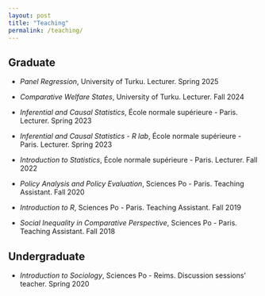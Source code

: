 ```yaml
---
layout: post
title: "Teaching"
permalink: /teaching/
---
```


## Graduate

- _Panel Regression_, University of Turku. Lecturer. Spring 2025

- _Comparative Welfare States_, University of Turku. Lecturer. Fall 2024

- _Inferential and Causal Statistics_, École normale supérieure - Paris. Lecturer. Spring 2023

- _Inferential and Causal Statistics - R lab_, École normale supérieure - Paris. Lecturer. Spring 2023

- _Introduction to Statistics_, École normale supérieure - Paris. Lecturer. Fall 2022

- _Policy Analysis and Policy Evaluation_, Sciences Po - Paris. Teaching Assistant. Fall 2020

- _Introduction to R_, Sciences Po - Paris. Teaching Assistant. Fall 2019

- _Social Inequality in Comparative Perspective_, Sciences Po - Paris. Teaching Assistant. Fall 2018

## Undergraduate

- _Introduction to Sociology_, Sciences Po - Reims. Discussion sessions' teacher. Spring 2020

